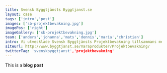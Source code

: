 ```yaml
---
title: Svensk Byggtjänsts Byggtjanst.se
layout: case
tags: ['intro','post']
images: ['sb-projektbevakning.jpg']
imagePos: ['right']
imageGallery: ['sb-projektbevakning.jpg']
team: ['anders','johanna','mats','dennis','maria','christian']
intro: Vi utvecklade Svensk Byggtjänsts Projektbevakning tillsammans med byråpartnern Britny.
siteurl: http://www.byggtjanst.se/Varaprodukter/Projektbevakning/
twitterTag: 'svenskbyggtjanst','projektbevakning'
---
```


This is a **blog post**


